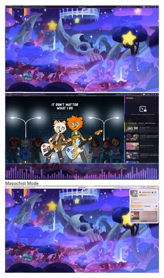 ![alt text](https://github.com/wilwe21/dots/blob/main/screens/1699906210.png?raw=true)
![alt text](https://raw.githubusercontent.com/wilwe21/dots/main/screens/1699870193.png)
Masochist Mode
![alt text](https://raw.githubusercontent.com/wilwe21/dots/main/screens/masochist_mode.png)
